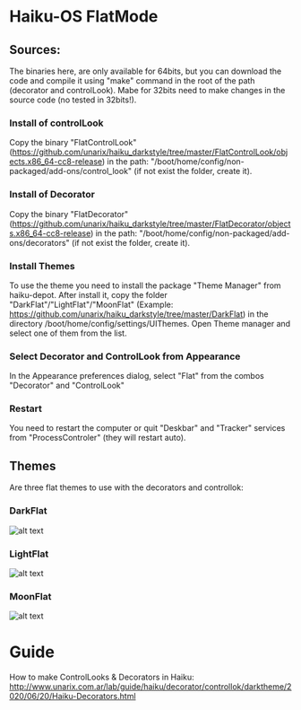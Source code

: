 # Haiku-OS FlatMode

## Sources:
The binaries here, are only available for 64bits, but you can download the code and compile it using "make" command in the root of the path (decorator and controlLook). Mabe for 32bits need to make changes in the source code (no tested in 32bits!).

### Install of controlLook
Copy the binary "FlatControlLook" (https://github.com/unarix/haiku_darkstyle/tree/master/FlatControlLook/objects.x86_64-cc8-release) in the path: "/boot/home/config/non-packaged/add-ons/control_look" (if not exist the folder, create it).

### Install of Decorator
Copy the binary "FlatDecorator" (https://github.com/unarix/haiku_darkstyle/tree/master/FlatDecorator/objects.x86_64-cc8-release) in the path: "/boot/home/config/non-packaged/add-ons/decorators" (if not exist the folder, create it).

### Install Themes
To use the theme you need to install the package "Theme Manager" from haiku-depot. After install it, copy the folder "DarkFlat"/"LightFlat"/"MoonFlat" (Example: https://github.com/unarix/haiku_darkstyle/tree/master/DarkFlat) in the directory /boot/home/config/settings/UIThemes. Open Theme manager and select one of them from the list.

### Select Decorator and ControlLook from Appearance
In the Appearance preferences dialog, select "Flat" from the combos "Decorator" and "ControlLook"

### Restart
You need to restart the computer or quit "Deskbar" and "Tracker" services from "ProcessControler" (they will restart auto).

## Themes
Are three flat themes to use with the decorators and controllok:

### DarkFlat
![alt text](https://raw.githubusercontent.com/unarix/haiku_darkstyle/master/DarkFlat/screenshot.png?raw=true)

### LightFlat
![alt text](https://raw.githubusercontent.com/unarix/haiku_darkstyle/master/LightFlat/screenshot.png.png?raw=true)

### MoonFlat
![alt text](https://raw.githubusercontent.com/unarix/haiku_darkstyle/master/MoonFlat/screenshot.png.png?raw=true)

# Guide
How to make ControlLooks & Decorators in Haiku:
http://www.unarix.com.ar/lab/guide/haiku/decorator/controllok/darktheme/2020/06/20/Haiku-Decorators.html
